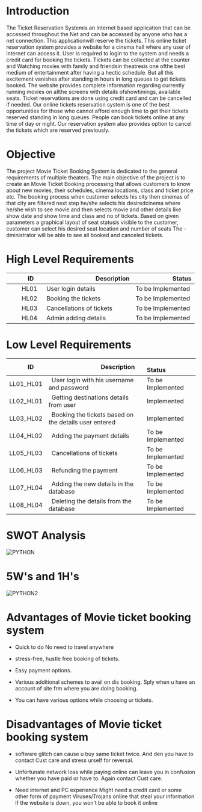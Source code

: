 # Introduction

The Ticket Reservation Systemis an Internet based application that can be accessed throughout the Net and can be accessed by anyone who has a net connection. This applicationwill reserve the tickets. This online ticket reservation system provides a website for a cinema hall where any user of internet can access it. User is required to login to the system and needs a credit card for booking the tickets. Tickets can be collected at the counter and Watching movies with family and friendsin theatresis one ofthe best medium of entertainment after having a hectic schedule. But all this excitement vanishes after standing in hours in long queues to get tickets booked. The website provides complete information regarding currently running movies on allthe screens with details ofshowtimings, available seats. Ticket reservations are done using credit card and can be cancelled if needed. Our online tickets reservation system is one of the best opportunities for those who cannot afford enough time to get their tickets reserved standing in long queues. People can book tickets online at any time of day or night. Our reservation system also provides option to cancel the tickets which are reserved previously.

# Objective

The project Movie Ticket Booking System is dedicated to the general requirements of multiple theaters. The main objective of the project is to create an Movie Ticket Booking processing that allows customers to know about new movies, their schedules, cinema locations, class and ticket price etc. The booking process when customer selects his city then cinemas of that city are filtered  next step he/she selects his desiredcinema where he/she wish to see movie and then selects movie and other details like show date and show time and class and no of tickets. Based on given parameters a graphical layout of seat statusis visible to the customer, customer can select his desired seat location and number of seats The -dministrator will be able to see all booked and canceled tickets.

# High Level Requirements

|`      `ID|`                 `Description|`            `Status|
| :- | :- | :- |
|`    `HL01|` `User login details |   To be Implemented |
|`    `HL02|` `Booking the tickets | To be Implemented |
|`    `HL03|` `Cancellations of tickets | To be  Implemented |
|`    `HL04|` `Admin adding details | To be Implemented |

# Low Level Requirements

|`      `ID|`                 `Description|`            `Status|
| :- | :- | :- |
|LL01\_HL01|` `User login with his username and password| To be Implemented |
|LL02\_HL01|` `Getting destinations details from user| Implemented |
|LL03\_HL02|` `Booking the tickets based on the details user entered| Implemented |
|LL04\_HL02|` `Adding the payment details| To be Implemented |
|LL05\_HL03|` `Cancellations of tickets| To be Implemented |
|LL06\_HL03|` `Refunding the payment| To be Implemented |
|LL07\_HL04|` `Adding the new details in the database| To be Implemented |
|LL08\_HL04|` `Deleting the details from the database| To be Implemented |

# SWOT Analysis
![PYTHON](https://user-images.githubusercontent.com/98873140/161683506-84d112ce-753f-48e9-af82-5b6687bde5af.png)

# 5W's and 1H's 
![PYTHON2](https://user-images.githubusercontent.com/98873140/161812962-9c2a920a-167a-4263-bce0-30715be9f701.png)

# Advantages of Movie ticket booking system

* Quick to do No need to travel anywhere 

* stress-free, hustle free booking of tickets.

* Easy payment options.

* Various additional schemes to avail on dis booking. Sply when u have an account of site frm where you are doing booking.

* You can have various options while choosing ur tickets.

# Disadvantages of Movie ticket booking system

* software glitch can cause u buy same ticket twice. And den you have to contact Cust care and stress urself for reversal.

* Unfortunate network loss while paying online can leave you in confusion whether you have paid or have to. Again contact Cust care.

* Need internet and PC experience Might need a credit card or some other form of payment Viruses/Trojans online that steal your information If the website is down, you   won’t be able to book it online
